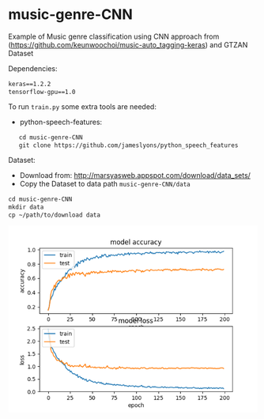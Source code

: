 # music-genre-CNN

Example of Music genre classification using CNN approach from (https://github.com/keunwoochoi/music-auto_tagging-keras) and GTZAN Dataset

Dependencies:
```
keras==1.2.2
tensorflow-gpu==1.0
```

To run ```train.py``` some extra tools are needed:

- python-speech-features:
```
   cd music-genre-CNN
   git clone https://github.com/jameslyons/python_speech_features
```
Dataset:

- Download from: http://marsyasweb.appspot.com/download/data_sets/
- Copy the Dataset to data path ```music-genre-CNN/data```
```
cd music-genre-CNN
mkdir data
cp ~/path/to/download data
```
 <p align="left">
  <img src="metrics.png"/>
</p>
